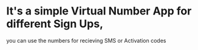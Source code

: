 # It's a simple Virtual Number App for different Sign Ups,
you can use the numbers for recieving SMS or Activation codes
